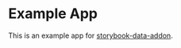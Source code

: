# Example App

This is an example app for [storybook-data-addon](https://github.com/natterstefan/storybook-addon-data).
